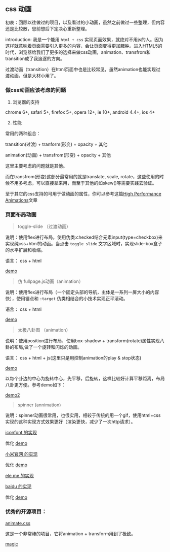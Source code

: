 ## css 动画

初衷：回顾以往做过的项目，以及看过的小动画，虽然之前做过一些整理，但内容还是比较散，思前想后下定决心重新整理。

introduction: 我是一个能用 `html + css` 实现页面效果，就绝对不用js的人。因为这样就意味着页面需要引入更多的内容，会让页面变得更加臃肿。进入HTML5的时代，浏览器给我们了更多的选择来做css动画，animation、transfrom和transition成了我追逐的方向。

过渡动画（transition）在html页面中也是比较常见，虽然animation也能实现过渡动画，但是大材小用了。

### 做css动画应该考虑的问题

1. 浏览器的支持

chrome 6+, safari 5+, firefox 5+, opera 12+, ie 10+, android 4.4+, ios 4+

2. 性能

常用的两种组合：

transition(过渡) + tranform(形变) + opacity + 其他

animation(动画) + transfrom(形变) + opacity + 其他

这里主要考虑的问题就是其他。

而在transfrom(形变)这部分最常用的就是translate, scale, rotate，这些使用的时候不用多考虑，可以直接拿来用，而至于其他的如skew()等需要实践去验证。

至于其它的css支持的可用于做动画的属性，你可以参考这篇[High Performance Animations](https://www.html5rocks.com/en/tutorials/speed/high-performance-animations/)文章

### 页面布局动画

> toggle-slide （过渡动画）

说明：使用flex进行布局，使用伪类:checked结合元素input(type=checkbox)来实现纯css+html的动画。当点击 `toggle slide` 文字区域时，实现slide-box盒子的水平扩展和收缩。

语言： css + html

[demo](https://github.com/lvzhenbang/css3-animate/blob/master/demo/toggle-slide.html)

> 仿 fullpage.js动画（animation）

说明：使用flex进行布局（一个固定头部的导航，主体是一系列一屏大小的内容快），使用锚点和 `:target` 伪类相结合的小技术实现正平滚动。

语言： css + html

[demo](https://codepen.io/lvzhenbang/pen/qMgNXq)

> 太极八卦图 （animation）

说明：使用position进行布局，使用box-shadow + transform(rotate)属性实现八卦的布局,做了一个旋转和闪烁的动画。

语言： css + html + js(这里只是用控制animation的play & stop状态)

[demo](https://codepen.io/lvzhenbang/pen/ZMZGBJ)

以每个卦边的中心为旋转中心，先平移，后旋转，这样比较好计算平移距离，布局八卦更方便。参考demo如下：

[demo2](https://codepen.io/lvzhenbang/pen/ZMZGBJ)

> spinner (annimation)

说明：spinner动画很常用，也很实用，相较于传统的用一个gif，使用html+css实现的这种实现方式效果更好（渲染更快，减少了一次http请求）。

[iconfont 的实现](https://github.com/lvzhenbang/css3-animate/blob/master/demo/spinner/iconfont.html)

优化 [demo](https://github.com/lvzhenbang/css3-animate/blob/master/demo/spinner/spinner.html?#bounce)

[小米官网 的实现](https://github.com/lvzhenbang/css3-animate/blob/master/demo/spinner/xiaomi.html)

优化 [demo](https://github.com/lvzhenbang/css3-animate/blob/master/demo/spinner/spinner.html?#impulse)

[ele me 的实现](https://github.com/lvzhenbang/css3-animate/blob/master/demo/spinner/eleme.html)

[baidu 的实现](https://github.com/lvzhenbang/css3-animate/blob/master/demo/spinner/baidu.html)

优化 [demo](file:///E:/workspace/me/css3-animate/demo/spinner/spinner.html?#swing)

### 优秀的开源项目：

[animate.css](https://github.com/daneden/animate.css)

这是一个非常棒的项目，它将animation + transform用到了极致。

[magic](https://github.com/miniMAC/magic)
